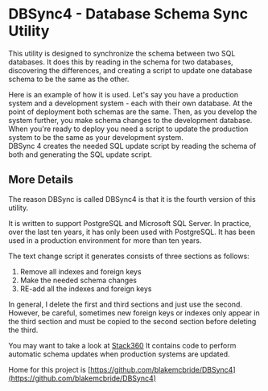 # DBSync4 - Database Schema Sync Utility

This utility is designed to synchronize the schema between two SQL databases.
It does this by reading in the schema for two databases, discovering the differences,
and creating a script to update one database schema to be the same as the other.

Here is an example of how it is used.  Let's say you have a production system and
a development system - each with their own database.  At the point of deployment 
both schemas are the same.  Then, as you develop the system further, you make schema 
changes to the development database.  When you're ready to deploy you need a script to 
update the production system to be the same as your development system.  
DBSync 4 creates the needed SQL update script by reading the schema of both and generating
the SQL update script.

## More Details

The reason DBSync is called DBSync4 is that it is the fourth version of this utility.

It is written to support PostgreSQL and Microsoft SQL Server.  In practice, over the last 
ten years, it has only been used with PostgreSQL.  It has been used in a production environment 
for more than ten years.

The text change script it generates consists of three sections as follows:

1. Remove all indexes and foreign keys
2. Make the needed schema changes
3. RE-add all the indexes and foreign keys

In general, I delete the first and third sections and just use the second.  However,
be careful, sometimes new foreign keys or indexes only appear in the third section and must be
copied to the second section before deleting the third.

You may want to take a look at [Stack360](https://github.com/blakemcbride/Stack360-Backend)
It contains code to perform automatic schema updates when production systems are updated.

Home for this project is [https://github.com/blakemcbride/DBSync4](https://github.com/blakemcbride/DBSync4)

